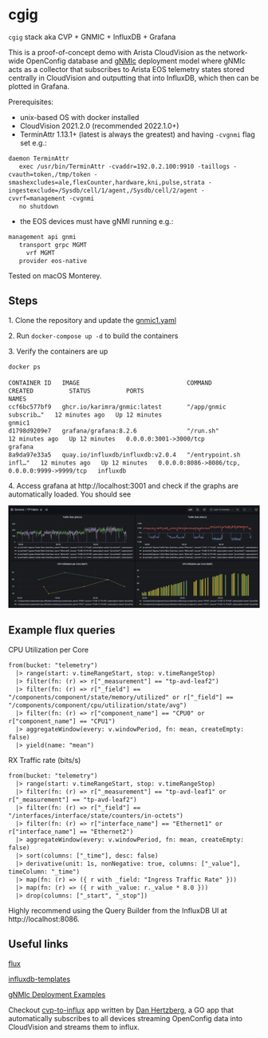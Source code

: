 # cgig

`cgig` stack aka CVP + GNMIC + InfluxDB + Grafana

This is a proof-of-concept demo with Arista CloudVision as the network-wide OpenConfig database and [gNMIc](https://gnmic.kmrd.dev/) deployment model where gNMIc acts as a collector
that subscribes to Arista EOS telemetry states stored centrally in CloudVision and outputting that into InfluxDB, which then can be plotted in Grafana.

Prerequisites:

- unix-based OS with docker installed
- CloudVision 2021.2.0 (recommended 2022.1.0+)
- TerminAttr 1.13.1+ (latest is always the greatest) and having `-cvgnmi` flag set
e.g.:

```shell
daemon TerminAttr
   exec /usr/bin/TerminAttr -cvaddr=192.0.2.100:9910 -taillogs -cvauth=token,/tmp/token -smashexcludes=ale,flexCounter,hardware,kni,pulse,strata -ingestexclude=/Sysdb/cell/1/agent,/Sysdb/cell/2/agent -cvvrf=management -cvgnmi
   no shutdown
```

- the EOS devices must have gNMI running
e.g.:

```shell
management api gnmi
   transport grpc MGMT
     vrf MGMT
   provider eos-native
```

Tested on macOS Monterey.

## Steps

1\. Clone the repository and update the [gnmic1.yaml](./gnmic1.yaml)

2\. Run `docker-compose up -d` to build the containers

3\. Verify the containers are up

```shell
docker ps

CONTAINER ID   IMAGE                              COMMAND                  CREATED          STATUS          PORTS                                            NAMES
ccf6bc577bf9   ghcr.io/karimra/gnmic:latest       "/app/gnmic subscrib…"   12 minutes ago   Up 12 minutes                                                    gnmic1
d1798d9209e7   grafana/grafana:8.2.6              "/run.sh"                12 minutes ago   Up 12 minutes   0.0.0.0:3001->3000/tcp                           grafana
8a9da97e33a5   quay.io/influxdb/influxdb:v2.0.4   "/entrypoint.sh infl…"   12 minutes ago   Up 12 minutes   0.0.0.0:8086->8086/tcp, 0.0.0.0:9999->9999/tcp   influxdb
```

4\. Access grafana at http://localhost:3001 and check if the graphs are automatically loaded. You should see

![sample-grafan.png](./static/sample-grafana.png)

## Example flux queries

CPU Utilization per Core

```text
from(bucket: "telemetry")
  |> range(start: v.timeRangeStart, stop: v.timeRangeStop)
  |> filter(fn: (r) => r["_measurement"] == "tp-avd-leaf2")
  |> filter(fn: (r) => r["_field"] == "/components/component/state/memory/utilized" or r["_field"] == "/components/component/cpu/utilization/state/avg")
  |> filter(fn: (r) => r["component_name"] == "CPU0" or r["component_name"] == "CPU1")
  |> aggregateWindow(every: v.windowPeriod, fn: mean, createEmpty: false)
  |> yield(name: "mean")
```

RX Traffic rate (bits/s)

```text
from(bucket: "telemetry")
  |> range(start: v.timeRangeStart, stop: v.timeRangeStop)
  |> filter(fn: (r) => r["_measurement"] == "tp-avd-leaf1" or r["_measurement"] == "tp-avd-leaf2")
  |> filter(fn: (r) => r["_field"] == "/interfaces/interface/state/counters/in-octets")
  |> filter(fn: (r) => r["interface_name"] == "Ethernet1" or r["interface_name"] == "Ethernet2")
  |> aggregateWindow(every: v.windowPeriod, fn: mean, createEmpty: false)
  |> sort(columns: ["_time"], desc: false)
  |> derivative(unit: 1s, nonNegative: true, columns: ["_value"], timeColumn: "_time")
  |> map(fn: (r) => ({ r with _field: "Ingress Traffic Rate" }))
  |> map(fn: (r) => ({ r with _value: r._value * 8.0 }))
  |> drop(columns: ["_start", "_stop"])
```

Highly recommend using the Query Builder from the InfluxDB UI at http://localhost:8086.

## Useful links

[flux](https://docs.influxdata.com/influxdb/cloud/query-data/flux/)

[influxdb-templates](https://www.influxdata.com/influxdb-templates/network-interface-performance-monitor/)

[gNMIc Deployment Examples](https://gnmic.kmrd.dev/deployments/deployments_intro/)

Checkout [cvp-to-influx](https://github.com/arista-netdevops-community/cvp-to-influx) app written by [Dan Hertzberg](https://github.com/burnyd), a GO app that automatically subscribes to all
devices streaming OpenConfig data into CloudVision and streams them to influx.
